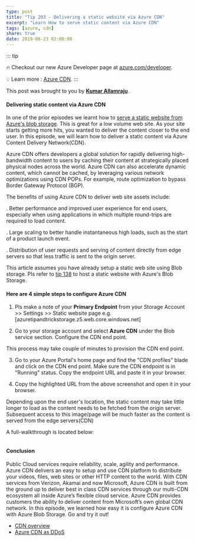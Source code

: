 ```yaml
---
type: post
title: "Tip 203 - Delivering a static website via Azure CDN"
excerpt: "Learn How to serve static content via Azure CDN"
tags: [azure, cdn]
share: true
date: 2019-06-23 02:00:00
---
```



::: tip

:fire: Checkout our new Azure Developer page at [azure.com/developer](https://azure.com/developer?WT.mc_id=azure-azuredevtips-azureappsdev).

:bulb: Learn more : [Azure CDN](https://azure.microsoft.com/en-us/services/cdn/?WT.mc_id=docs-azuredevtips-azureappsdev). 
:::

This post was brought to you by **[Kumar Allamraju](https://twitter.com/kumarallamraju)**. 

#### Delivering static content via Azure CDN

In one of the prior episodes we learnt how to [serve a static website from Azure's blob storage](https://microsoft.github.io/AzureTipsAndTricks/blog/tip138.html). This is great for a low volume web site. As your site starts getting more hits, you wanted to deliver the content closer to the end user. In this episode, we will learn how to deliver a static content via Azure Content Delivery Network(CDN). 

Azure CDN offers developers a global solution for rapidly delivering high-bandwidth content to users by caching their content at strategically placed physical nodes across the world. Azure CDN can also accelerate dynamic content, which cannot be cached, by leveraging various network optimizations using CDN POPs. For example, route optimization to bypass Border Gateway Protocol (BGP).

The benefits of using Azure CDN to deliver web site assets include:

. Better performance and improved user experience for end users, especially when using applications in which multiple round-trips are required to load content.

. Large scaling to better handle instantaneous high loads, such as the start of a product launch event.

. Distribution of user requests and serving of content directly from edge servers so that less traffic is sent to the origin server.

This article assumes you have already setup a static web site using Blob storage. Pls refer to [tip 138](https://microsoft.github.io/AzureTipsAndTricks/blog/tip138.html) to host a static website with Azure's Blob Storage.

#### Here are 4 simple steps to configure Azure CDN

1. Pls make a note of your **Primary Endpoint** from your Storage Account >> Settings >> Static website page
e.g. [azuretipandtrickstorage.z5.web.core.windows.net]

2. Go to your storage account and select **Azure CDN** under the Blob service section. Configure the CDN end point.

This process may take couple of minutes to provision the CDN end point.

3. Go to your Azure Portal's home page and find the "CDN profiles" blade and click on the CDN end point. Make sure the CDN endpoint is in "Running" status. Copy the endpoint URL and paste it in your browser.

4. Copy the highlighted URL from the above screenshot and open it in your browser.

Depending upon the end user's location,  the static content may take little longer to load as the content needs to be fetched from the origin server. Subsequent access to this image/page will be much faster as the content is served from the edge servers(CDN)

A full-walkthrough is located below: 

<img :src="$withBase('/files/azurecdn1.gif')">

#### Conclusion

Public Cloud services require reliability, scale, agility and performance. Azure CDN delivers an easy to setup and use CDN platform to distribute your videos, files, web sites or other HTTP content to the world. With CDN services from Verizon, Akamai and now Microsoft, Azure CDN is built from the ground up to deliver best in class CDN services through our multi-CDN ecosystem all inside Azure’s flexible cloud service. Azure CDN provides customers the ability to deliver content from Microsoft’s own global CDN network. In this episode, we learned how easy it is configure Azure CDN with Azure Blob Storage. Go and try it out!

* [CDN overview](https://docs.microsoft.com/en-us/azure/cdn/cdn-overview?WT.mc_id=docs-azuredevtips-azureappsdev)
* [Azure CDN as DDoS](https://docs.microsoft.com/en-us/azure/cdn/cdn-ddos?WT.mc_id=docs-azuredevtips-azureappsdev)




